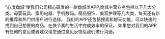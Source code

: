 ”心度商城“使我们公司精心研发的一款商城类APP,商城主营业务包括以下几大分类。母婴玩具、家用电器、手机数码。精品服饰、美容护理等几大类，每天还有新的推荐和热门供用户进行选择。
我们的APP还包括搜索和聊天功能，可以快速的找到自己想要的商品，在快节奏的生活中完成效率的保证。
如果您对我们的APP有任何的意见或者建议请您通过意见反馈给我们进行沟通。
